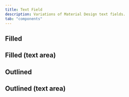 ```yaml
---
title: Text Field
description: Variations of Material Design text fields.
tab: "components"
---
```


## Filled

<code-preview group="filled"></code-preview>

## Filled (text area)

<code-preview group="filled-area"></code-preview>

## Outlined

<code-preview group="outlined"></code-preview>

## Outlined (text area)

<code-preview group="outlined-area"></code-preview>
